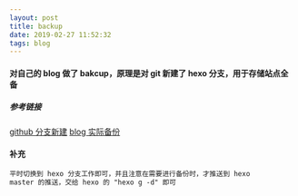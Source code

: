```yaml
---
layout: post
title: backup
date: 2019-02-27 11:52:32
tags: blog
---
```


#### 对自己的 blog 做了 bakcup，原理是对 git 新建了 hexo 分支，用于存储站点全备

##### 参考链接

[github 分支新建](http://www.voidcn.com/article/p-exjqoytv-mz.html)
[blog 实际备份](https://www.jianshu.com/p/57b5a384f234)

#### 补充

```md
平时切换到 hexo 分支工作即可，并且注意在需要进行备份时，才推送到 hexo
master 的推送，交给 hexo 的 "hexo g -d" 即可
```
